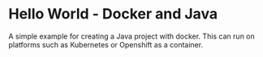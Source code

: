 # Hello World - Docker and Java

A simple example for creating a Java project with docker. This can run on platforms such as Kubernetes or Openshift as a container.
